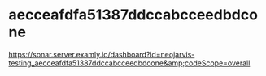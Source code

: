 # aecceafdfa51387ddccabcceedbdcone
https://sonar.server.examly.io/dashboard?id=neojarvis-testing_aecceafdfa51387ddccabcceedbdcone&amp;codeScope=overall
